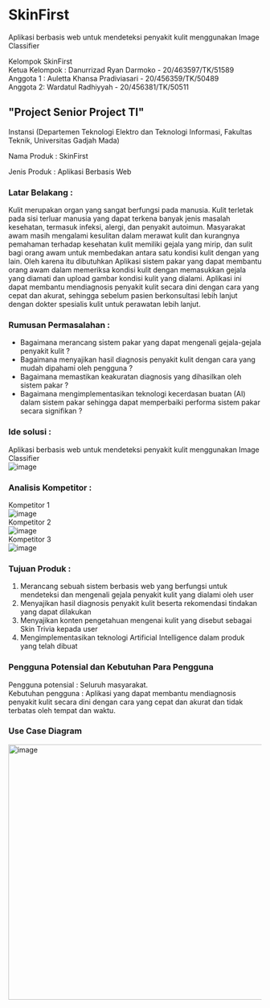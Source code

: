 # SkinFirst
Aplikasi berbasis web untuk mendeteksi penyakit kulit menggunakan Image Classifier

Kelompok SkinFirst<br>
Ketua Kelompok : Danurrizad Ryan Darmoko - 20/463597/TK/51589<br>
Anggota 1 : Auletta Khansa Pradiviasari - 20/456359/TK/50489<br>
Anggota 2: Wardatul Radhiyyah - 20/456381/TK/50511<br>

## "Project Senior Project TI"<br>
Instansi (Departemen Teknologi Elektro dan Teknologi Informasi, Fakultas Teknik, Universitas Gadjah Mada)<br>

Nama Produk : SkinFirst<br>

Jenis Produk : Aplikasi Berbasis Web<br>

### Latar Belakang :<br>
Kulit merupakan organ yang sangat berfungsi pada manusia. Kulit terletak pada sisi terluar manusia yang dapat terkena banyak jenis masalah kesehatan, termasuk infeksi, alergi, dan penyakit autoimun. Masyarakat awam masih mengalami kesulitan dalam merawat kulit dan kurangnya pemahaman terhadap kesehatan kulit memiliki gejala yang mirip, dan sulit bagi orang awam untuk membedakan antara satu kondisi kulit dengan yang lain. Oleh
karena itu dibutuhkan Aplikasi sistem pakar yang dapat membantu orang awam dalam memeriksa kondisi kulit dengan memasukkan gejala yang diamati dan upload gambar kondisi kulit yang dialami. Aplikasi ini dapat membantu mendiagnosis penyakit kulit secara dini dengan cara yang cepat dan akurat, sehingga sebelum pasien berkonsultasi lebih lanjut dengan dokter spesialis kulit untuk perawatan lebih lanjut.<br>

### Rumusan Permasalahan : <br>
- Bagaimana merancang sistem pakar yang dapat mengenali gejala-gejala penyakit kulit ?<br>
- Bagaimana menyajikan hasil diagnosis penyakit kulit dengan cara yang mudah dipahami oleh pengguna ?<br>
- Bagaimana memastikan keakuratan diagnosis yang dihasilkan oleh sistem pakar ?<br>
- Bagaimana mengimplementasikan teknologi kecerdasan buatan (AI) dalam sistem pakar sehingga dapat memperbaiki performa sistem pakar secara signifikan ?<br>

### Ide solusi :<br>
Aplikasi berbasis web untuk mendeteksi penyakit kulit menggunakan Image Classifier<br>
![image](https://user-images.githubusercontent.com/82350726/222880605-de69aadb-4b1b-4c29-89c3-6d1197d6494f.png)<br>


### Analisis Kompetitor :<br>
Kompetitor 1<br>
![image](https://user-images.githubusercontent.com/82350726/222880042-f35a367d-c1ab-41d6-9e3d-018b5ce91370.png)<br>
Kompetitor 2<br>
![image](https://user-images.githubusercontent.com/82350726/222880594-c27f1309-1ec3-4c82-acee-14aaf28227c9.png)<br>
Kompetitor 3<br>
![image](https://user-images.githubusercontent.com/82350726/222880052-e9b5f088-a8e1-43c2-a7e2-45765df7d611.png)<br>


### Tujuan Produk :<br>
1. Merancang sebuah sistem berbasis web yang berfungsi untuk mendeteksi dan mengenali gejala penyakit kulit yang dialami oleh user <br>
2. Menyajikan hasil diagnosis penyakit kulit beserta rekomendasi tindakan yang dapat dilakukan <br>
3. Menyajikan konten pengetahuan mengenai kulit yang disebut sebagai Skin Trivia kepada user <br>
3. Mengimplementasikan teknologi Artificial Intelligence dalam produk yang telah dibuat <br>

### Pengguna Potensial dan Kebutuhan Para Pengguna <br>
Pengguna potensial : Seluruh masyarakat. <br>
Kebutuhan pengguna : Aplikasi yang dapat membantu mendiagnosis penyakit kulit secara dini dengan cara yang cepat dan akurat dan tidak terbatas oleh tempat dan waktu. <br>

### Use Case Diagram <br>
<img width="507" alt="image" src="https://user-images.githubusercontent.com/79238162/222907813-a7bae7f1-e32c-4661-9cbe-a121d601b5cf.png"> <br>

